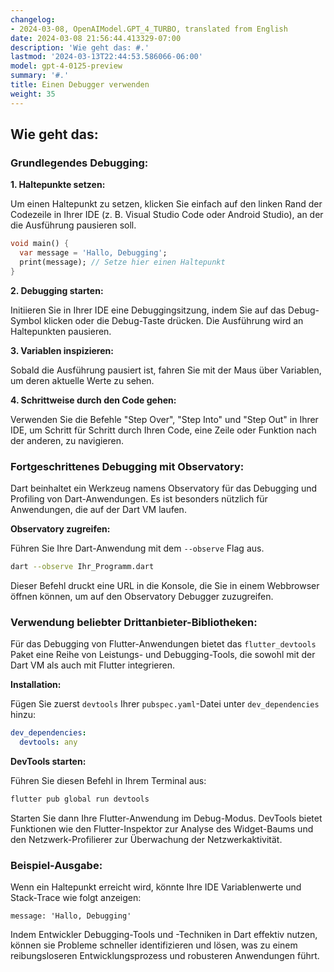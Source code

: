 ```yaml
---
changelog:
- 2024-03-08, OpenAIModel.GPT_4_TURBO, translated from English
date: 2024-03-08 21:56:44.413329-07:00
description: 'Wie geht das: #.'
lastmod: '2024-03-13T22:44:53.586066-06:00'
model: gpt-4-0125-preview
summary: '#.'
title: Einen Debugger verwenden
weight: 35
---
```


## Wie geht das:


### Grundlegendes Debugging:
**1. Haltepunkte setzen:**

Um einen Haltepunkt zu setzen, klicken Sie einfach auf den linken Rand der Codezeile in Ihrer IDE (z. B. Visual Studio Code oder Android Studio), an der die Ausführung pausieren soll.

```dart
void main() {
  var message = 'Hallo, Debugging';
  print(message); // Setze hier einen Haltepunkt
}
```

**2. Debugging starten:**

Initiieren Sie in Ihrer IDE eine Debuggingsitzung, indem Sie auf das Debug-Symbol klicken oder die Debug-Taste drücken. Die Ausführung wird an Haltepunkten pausieren.

**3. Variablen inspizieren:**

Sobald die Ausführung pausiert ist, fahren Sie mit der Maus über Variablen, um deren aktuelle Werte zu sehen.

**4. Schrittweise durch den Code gehen:**

Verwenden Sie die Befehle "Step Over", "Step Into" und "Step Out" in Ihrer IDE, um Schritt für Schritt durch Ihren Code, eine Zeile oder Funktion nach der anderen, zu navigieren.

### Fortgeschrittenes Debugging mit Observatory:
Dart beinhaltet ein Werkzeug namens Observatory für das Debugging und Profiling von Dart-Anwendungen. Es ist besonders nützlich für Anwendungen, die auf der Dart VM laufen.

**Observatory zugreifen:**

Führen Sie Ihre Dart-Anwendung mit dem `--observe` Flag aus.

```bash
dart --observe Ihr_Programm.dart
```

Dieser Befehl druckt eine URL in die Konsole, die Sie in einem Webbrowser öffnen können, um auf den Observatory Debugger zuzugreifen.

### Verwendung beliebter Drittanbieter-Bibliotheken:
Für das Debugging von Flutter-Anwendungen bietet das `flutter_devtools` Paket eine Reihe von Leistungs- und Debugging-Tools, die sowohl mit der Dart VM als auch mit Flutter integrieren.

**Installation:**

Fügen Sie zuerst `devtools` Ihrer `pubspec.yaml`-Datei unter `dev_dependencies` hinzu:

```yaml
dev_dependencies:
  devtools: any
```

**DevTools starten:**

Führen Sie diesen Befehl in Ihrem Terminal aus:

```bash
flutter pub global run devtools
```

Starten Sie dann Ihre Flutter-Anwendung im Debug-Modus. DevTools bietet Funktionen wie den Flutter-Inspektor zur Analyse des Widget-Baums und den Netzwerk-Profilierer zur Überwachung der Netzwerkaktivität.

### Beispiel-Ausgabe:
Wenn ein Haltepunkt erreicht wird, könnte Ihre IDE Variablenwerte und Stack-Trace wie folgt anzeigen:

```
message: 'Hallo, Debugging'
```

Indem Entwickler Debugging-Tools und -Techniken in Dart effektiv nutzen, können sie Probleme schneller identifizieren und lösen, was zu einem reibungsloseren Entwicklungsprozess und robusteren Anwendungen führt.
